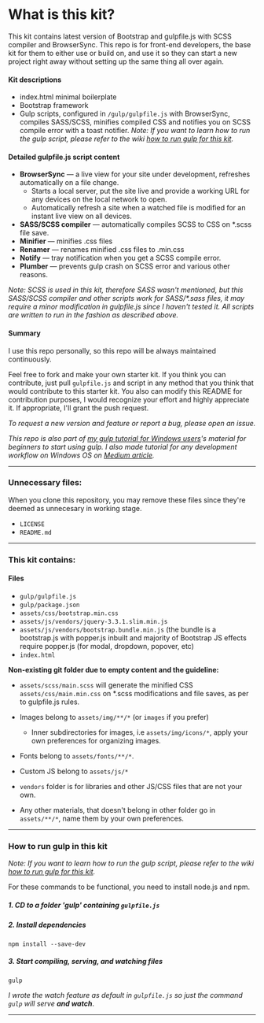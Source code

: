 # What is this kit?

This kit contains latest version of Bootstrap and gulpfile.js with SCSS compiler and BrowserSync. This repo is for front-end developers, the base kit for them to either use or build on, and use it so they can start a new project right away without setting up the same thing all over again.

#### Kit descriptions
* index.html minimal boilerplate
* Bootstrap framework
* Gulp scripts, configured in `/gulp/gulpfile.js` with BrowserSync, compiles SASS/SCSS, minifies compiled CSS and notifies you on SCSS compile error with a toast notifier. _Note: If you want to learn how to run the gulp script, please refer to the wiki [how to run gulp for this kit](https://github.com/dmxt/bootstrap-gulp-scss-kit/wiki/How-to-run-gulp-for-this-kit)._

#### Detailed gulpfile.js script content
* **BrowserSync** — a live view for your site under development, refreshes automatically on a file change.
  * Starts a local server, put the site live and provide a working URL for any devices on the local network to open.
  * Automatically refresh a site when a watched file is modified for an instant live view on all devices.
* **SASS/SCSS compiler** — automatically compiles SCSS to CSS on \*.scss file save.
* **Minifier** — minifies .css files
* **Renamer** — renames minified .css files to .min.css
* **Notify** — tray notification when you get a SCSS compile error.
* **Plumber** — prevents gulp crash on SCSS error and various other reasons.

_Note: SCSS is used in this kit, therefore SASS wasn't mentioned, but this SASS/SCSS compiler and other scripts work for SASS/*.sass files, it may require a minor modification in gulpfile.js since I haven't tested it. All scripts are written to run in the fashion as described above._

#### Summary
I use this repo personally, so this repo will be always maintained continuously.

Feel free to fork and make your own starter kit. If you think you can contribute, just pull `gulpfile.js` and script in any method that you think that would contribute to this starter kit. You also can modify this README for contribution purposes, I would recognize your effort and highly appreciate it. If appropriate, I'll grant the push request.

_To request a new version and feature or report a bug, please open an issue._

_This repo is also part of [my gulp tutorial for Windows users](https://github.com/dmxt/beginner-gulp-tutorial-on-windows)'s material for beginners to start using gulp. I also made tutorial for any development workflow on Windows OS on [Medium article](https://uxdesign.cc/designers-workflow-on-windows-57393856ae59)._

---

### Unnecessary files:
When you clone this repository, you may remove these files since they're deemed as unnecesary in working stage.
* `LICENSE`
* `README.md`

---

### This kit contains:

#### Files
* `gulp/gulpfile.js`
* `gulp/package.json`
* `assets/css/bootstrap.min.css`
* `assets/js/vendors/jquery-3.3.1.slim.min.js`
* `assets/js/vendors/bootstrap.bundle.min.js` (the bundle is a bootstrap.js with popper.js inbuilt and majority of Bootstrap JS effects require popper.js (for modal, dropdown, popover, etc)
* `index.html`

**Non-existing git folder due to empty content and the guideline:**
* `assets/scss/main.scss` will generate the minified CSS `assets/css/main.min.css` on \*.scss modifications and file saves, as per to gulpfile.js rules.

* Images belong to `assets/img/**/*` (or `images` if you prefer)
   * Inner subdirectories for images, i.e `assets/img/icons/*`, apply your own preferences for organizing images.
* Fonts belong to `assets/fonts/**/*`.
* Custom JS belong to `assets/js/*`
* `vendors` folder is for libraries and other JS/CSS files that are not your own.
* Any other materials, that doesn't belong in other folder go in `assets/**/*`, name them by your own preferences.

---

### How to run gulp in this kit
_Note: If you want to learn how to run the gulp script, please refer to the wiki [how to run gulp for this kit](https://github.com/dmxt/bootstrap-gulp-scss-kit/wiki/How-to-run-gulp-for-this-kit)._

For these commands to be functional, you need to install node.js and npm.

##### 1. CD to a folder 'gulp' containing `gulpfile.js`
##### 2. Install dependencies
```
npm install --save-dev
```

##### 3. Start compiling, serving, and watching files
```
gulp
```
*I wrote the watch feature as default in `gulpfile.js` so just the command `gulp` will serve **and watch***.

---

